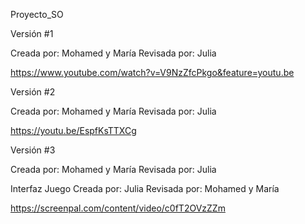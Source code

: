 Proyecto_SO

Versión #1 
    
Creada por:  Mohamed y María 
Revisada por: Julia

https://www.youtube.com/watch?v=V9NzZfcPkgo&feature=youtu.be

Versión #2

Creada por:  Mohamed y María
Revisada por: Julia

https://youtu.be/EspfKsTTXCg


Versión #3

Creada por:  Mohamed y María
Revisada por: Julia

Interfaz Juego
Creada por:  Julia 
Revisada por: Mohamed y María

https://screenpal.com/content/video/c0fT2OVzZZm





